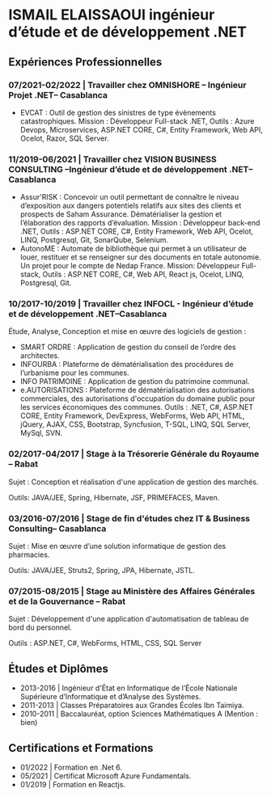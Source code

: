 # ISMAIL ELAISSAOUI ingénieur d’étude et de développement .NET

## Expériences Professionnelles

### 07/2021-02/2022 | Travailler chez OMNISHORE – Ingénieur Projet .NET– Casablanca

- EVCAT : Outil de gestion des sinistres de type évènements catastrophiques.
Mission : Développeur Full-stack .NET, Outils : Azure Devops, Microservices, ASP.NET CORE, C#, Entity Framework, Web API, Ocelot, Razor, SQL Server.

### 11/2019-06/2021 | Travailler chez VISION BUSINESS CONSULTING –Ingénieur d’étude et de développement .NET– Casablanca
- Assur'RISK : Concevoir un outil permettant de connaître le niveau d’exposition aux dangers potentiels relatifs aux sites des clients et prospects de Saham Assurance.
Dématérialiser la gestion et l’élaboration des rapports d’évaluation.
Mission : Développeur back-end .NET, Outils : ASP.NET CORE, C#, Entity Framework, Web API, Ocelot, LINQ, Postgresql, Git, SonarQube, Selenium.
- AutonoME : Automate de bibliothèque qui permet à un utilisateur de louer, restituer et se renseigner sur des documents en totale autonomie. Un projet pour le compte de
Nedap France.
Mission: Développeur Full-stack, Outils : ASP.NET CORE, C#, Web API, React js, Ocelot, LINQ, Postgresql, Git.

### 10/2017-10/2019 | Travailler chez INFOCL - Ingénieur d’étude et de développement .NET–Casablanca
Étude, Analyse, Conception et mise en œuvre des logiciels de gestion :
- SMART ORDRE : Application de gestion du conseil de l’ordre des architectes.
- INFOURBA : Plateforme de dématérialisation des procédures de l’urbanisme pour les communes.
- INFO PATRIMOINE : Application de gestion du patrimoine communal.
- e.AUTORISATIONS : Plateforme de dématérialisation des autorisations commerciales, des autorisations d'occupation du domaine public pour les services économiques des
communes. 
Outils : .NET, C#, ASP.NET CORE, Entity Framework, DevExpress, WebForms, Web API, HTML, jQuery, AJAX, CSS, Bootstrap, Syncfusion, T-SQL, LINQ, SQL Server, MySql, SVN.


### 02/2017-04/2017 | Stage à la Trésorerie Générale du Royaume – Rabat
Sujet : Conception et réalisation d'une application de gestion des marchés.

Outils: JAVA/JEE, Spring, Hibernate, JSF, PRIMEFACES, Maven.

### 03/2016-07/2016 | Stage de fin d'études chez IT & Business Consulting– Casablanca
Sujet : Mise en œuvre d’une solution informatique de gestion des pharmacies.

Outils: JAVA/JEE, Struts2, Spring, JPA, Hibernate, JSTL.

### 07/2015-08/2015 | Stage au Ministère des Affaires Générales et de la Gouvernance – Rabat
Sujet : Développement d'une application d'automatisation de tableau de bord du personnel.

Outils : ASP.NET, C#, WebForms, HTML, CSS, SQL Server

## Études et Diplômes
- 2013-2016 | Ingénieur d'État en Informatique de l’École Nationale Supérieure d’Informatique et d’Analyse des Systèmes.
- 2011-2013 | Classes Préparatoires aux Grandes Écoles Ibn Taimiya.
- 2010-2011 | Baccalauréat, option Sciences Mathématiques A (Mention : bien)

## Certifications et Formations
- 01/2022 | Formation en .Net 6.
- 05/2021 | Certificat Microsoft Azure Fundamentals.
- 01/2019 | Formation en Reactjs.


